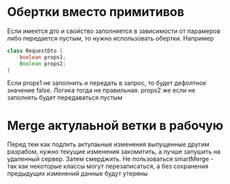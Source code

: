 # Обертки вместо примитивов

Если имеется дто и свойство заполняется в зависимости от парамеров либо передается пустым, то нужно использовать
обертки.
Например

```java
class RequestDto {
    boolean props1;
    Boolean props2;
}
```

Если props1 не заполнить и передать в запрос, то будет дефолтное значение false. Логика тогда не правильная.
props2 же если не заполнять будет передаваться пустым

# Merge актулаьной ветки в рабочую

Перед тем как подлить актулаьные изменения выпущенные другим разрабом, нужно текущие изменения закомитить, а лучше
запушить на удаленный сервер.
Затем смерджить.
Не пользоваться smartMerge - так как некоторые классы могут перезаписаться, а без сохранения предыдущих изменений данные
будут утеряны